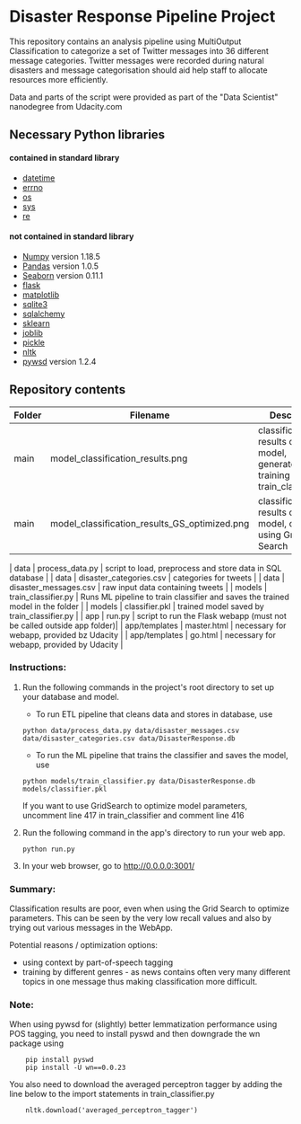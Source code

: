 # Disaster Response Pipeline Project

This repository contains an analysis pipeline using MultiOutput Classification to categorize a set of Twitter messages into 36 different message categories. Twitter messages were recorded during natural disasters and message categorisation should aid help staff to allocate resources more efficiently.

Data and parts of the script were provided as part of the "Data Scientist" nanodegree from Udacity.com

## Necessary Python libraries

#### contained in standard library
* [datetime]
* [errno]
* [os]
* [sys]
* [re]

#### not contained in standard library
* [Numpy] version 1.18.5 
* [Pandas] version 1.0.5
* [Seaborn] version 0.11.1
* [flask]
* [matplotlib]
* [sqlite3]
* [sqlalchemy]
* [sklearn]
* [joblib]
* [pickle]
* [nltk] 
* [pywsd] version 1.2.4

## Repository contents

| Folder | Filename | Description|
| -------- | -------- | -----------|
| main | model_classification_results.png | classification results of the model, generated after training in train_classifier.py|
| main | model_classification_results_GS_optimized.png | classification results of the model, optimized using Grid Search|

| data | process_data.py | script to load, preprocess and store 						   data in SQL database |
| data | disaster_categories.csv | categories for tweets |
| data | disaster_messages.csv | raw input data containing tweets |
| models | train_classifier.py | Runs ML pipeline to train classifier and saves the trained model in the folder |
| models | classifier.pkl | trained model saved by train_classifier.py |
| app | run.py | script to run the Flask webapp (must not be called outside app folder)|
| app/templates | master.html | necessary for webapp, provided bz Udacity |
| app/templates | go.html | necessary for webapp, provided by Udacity |

### Instructions:
1. Run the following commands in the project's root directory to set up your database and model.

    - To run ETL pipeline that cleans data and stores in database, use
    
    `python data/process_data.py data/disaster_messages.csv data/disaster_categories.csv data/DisasterResponse.db`

    - To run the ML pipeline that trains the classifier and saves the model, use
        
    `python models/train_classifier.py data/DisasterResponse.db models/classifier.pkl`

      If you want to use GridSearch to optimize model parameters,
      uncomment line 417 in train_classifier and comment line 416

2. Run the following command in the app's directory to run your web app.

    `python run.py`

3. In your web browser, go to http://0.0.0.0:3001/

### Summary:
Classification results are poor, even when using the Grid Search to optimize parameters. This can be seen by the very low recall values and also by trying out various messages in the WebApp.

Potential reasons / optimization options:
* using context by part-of-speech tagging
* training by different genres - as news contains often very many different topics in one message thus making classification more difficult.

### Note:
When using pywsd for (slightly) better lemmatization performance using POS tagging, you need to install pyswd and then downgrade the wn package using

		pip install pyswd
		pip install -U wn==0.0.23

You also need to download the averaged perceptron tagger by adding the line below to the import statements in train_classifier.py

		nltk.download('averaged_perceptron_tagger')

[Numpy]:<https://numpy.org>
[Scipy]:<https://scipy.org>
[Pandas]:<https://pandas.pydata.org/>
[Seaborn]:<https://seaborn.pydata.org/>
[scikit learn]:<https://scikit-learn.org/stable/>
[matplotlib]:<https://matplotlib.org/>
[sqlite3]:<https://www.sqlite.org/index.html>
[sqlalchemy]:<https://www.sqlalchemy.org/>
[sklearn]:<https://scikit-learn.org/stable/>
[joblib]:<https://joblib.readthedocs.io/en/latest/>
[pickle]:<https://docs.python.org/3/library/pickle.html>
[nltk]:<https://www.nltk.org/>
[pywsd]:<https://pypi.org/project/pywsd/>
[flask]:<https://flask.palletsprojects.com/en/1.1.x/>

[errno]:<>
[os]:<>
[sys]:<>
[re]:<>
[datetime]:<https://docs.python.org/3/library/datetime.html>